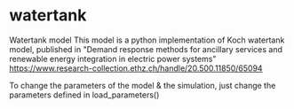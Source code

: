 # watertank
Watertank model
This model is a python implementation of Koch watertank model, published in "Demand response methods for ancillary services and renewable energy integration in electric power systems"
https://www.research-collection.ethz.ch/handle/20.500.11850/65094

To change the parameters of the model & the simulation, just change the parameters defined in load_parameters()
